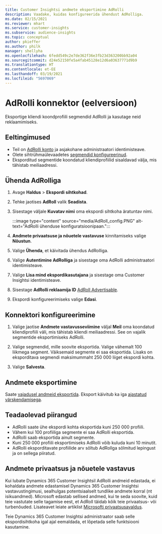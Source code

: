 ```yaml
---
title: Customer Insightsi andmete eksportimine AdRolli
description: Vaadake, kuidas konfigureerida ühendust AdRolliga.
ms.date: 02/15/2021
ms.reviewer: mhart
ms.service: customer-insights
ms.subservice: audience-insights
ms.topic: conceptual
author: pkieffer
ms.author: philk
manager: shellyha
ms.openlocfilehash: 6fedd549c2e7de362f36e3fb23d363200bb92a04
ms.sourcegitcommit: d24e52150fe5a4fab45128e12d6a03637771d9b9
ms.translationtype: HT
ms.contentlocale: et-EE
ms.lasthandoff: 03/19/2021
ms.locfileid: "5697069"
---
```

# <a name="connector-for-adroll-preview"></a>AdRolli konnektor (eelversioon)

Eksportige kliendi koondprofiili segmendid AdRolli ja kasutage neid reklaamimiseks. 

## <a name="prerequisites"></a>Eeltingimused

-   Teil on [AdRolli konto](https://www.adroll.com/) ja asjakohane administraatori identimisteave.
-   Olete sihtrühmaülevaadetes [segmendid konfigureerinud](segments.md).
-   Eksporditud segmentide koondatud kliendiprofiilid sisaldavad välja, mis tähistab meiliaadressi.

## <a name="connect-to-adroll"></a>Ühenda AdRolliga

1. Avage **Haldus** > **Ekspordi sihtkohad**.

1. Tehke jaotises **AdRoll** valik **Seadista**.

1. Sisestage väljale **Kuvatav nimi** oma ekspordi sihtkoha äratuntav nimi.

   :::image type="content" source="media/AdRoll_config.PNG" alt-text="AdRolli ühenduse konfiguratsioonipaan.":::

1. **Andmete privaatsuse ja nõuetele vastavuse** kinnitamiseks valige **Nõustun**.

1. Valige **Ühenda**, et käivitada ühendus AdRolliga.

1. Valige **Autentimine AdRolliga** ja sisestage oma AdRolli administraatori identimisteave. 

1. Valige **Lisa mind ekspordikasutajana** ja sisestage oma Customer Insightsi identimisteave.

1. Sisestage **AdRolli reklaamija ID** [AdRoll Advertisable](https://help.adroll.com/hc/en-us/articles/212011838-Advertiser-Profiles).

1. Ekspordi konfigureerimiseks valige **Edasi**.

## <a name="configure-the-connector"></a>Konnektori konfigureerimine

1. Valige jaotise **Andmete vastavusseviimine** väljal **Meil** oma koondatud kliendiprofiili väli, mis tähistab kliendi meiliaadressi. See on vajalik segmentide eksportimiseks AdRolli.

1. Valige segmendid, mille soovite eksportida. Valige vähemalt 100 liikmega segment. Väiksemaid segmente ei saa eksportida. Lisaks on eksporditava segmendi maksimummaht 250 000 liiget ekspordi kohta. 

1. Valige **Salvesta**.

## <a name="export-the-data"></a>Andmete eksportimine

Saate [vajadusel andmeid eksportida](export-destinations.md). Eksport käivitub ka iga [ajastatud värskendamisega](system.md#schedule-tab).

## <a name="known-limitations"></a>Teadaolevad piirangud

- AdRolli saate ühe ekspordi kohta eksportida kuni 250 000 profiili.
- Vähem kui 100 profiiliga segmente ei saa AdRolli eksportida. 
- AdRolli saab eksportida ainult segmente.
- Kuni 250 000 profiili eksportimiseks AdRolli võib kuluda kuni 10 minutit. 
- AdRolli eksporditavate profiilide arv sõltub AdRollga sõlmitud lepingust ja on sellega piiratud.

## <a name="data-privacy-and-compliance"></a>Andmete privaatsus ja nõuetele vastavus

Kui lubate Dynamics 365 Customer Insightsil AdRolli andmeid edastada, ei kohaldata andmete edastamisel Dynamics 365 Customer Insightsi vastavustingimusi, sealhulgas potentsiaalselt tundlike andmete korral (nt isikuandmed). Microsoft edastab sellised andmed, kui te seda soovite, kuid teie vastutate selle tagamise eest, et AdRoll täidab kõik teie privaatsus- või turbenõuded. Lisateavet leiate artiklist [Microsofti privaatsusavaldus](https://go.microsoft.com/fwlink/?linkid=396732).

Teie Dynamics 365 Customer Insightsi administraator saab selle ekspordisihtkoha igal ajal eemaldada, et lõpetada selle funktsiooni kasutamine.
